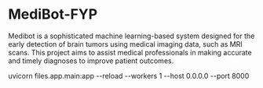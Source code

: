 # MediBot-FYP
Medibot is a sophisticated machine learning-based system designed for the early detection of brain tumors using medical imaging data, such as MRI scans. This project aims to assist medical professionals in making accurate and timely diagnoses to improve patient outcomes.

uvicorn files.app.main:app --reload --workers 1 --host 0.0.0.0 --port 8000
